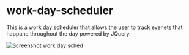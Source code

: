 # work-day-scheduler

This is a work day scheduler that allows the user to track evenets that happane throughout the day powered by JQuery.

![Screenshot work day sched](https://user-images.githubusercontent.com/88833362/137645475-cca05f78-26b1-4aa2-b659-567d9e93b4ba.png)
